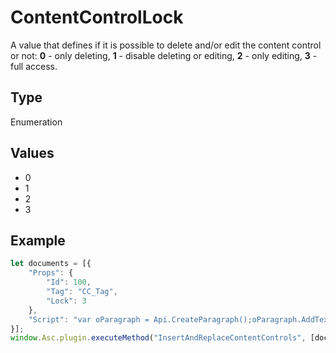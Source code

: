 # ContentControlLock

A value that defines if it is possible to delete and/or edit the content control or not:
**0** - only deleting,
**1** - disable deleting or editing,
**2** - only editing,
**3** - full access.

## Type

Enumeration

## Values

- 0
- 1
- 2
- 3


## Example

```javascript editor-docx
let documents = [{
    "Props": {
        "Id": 100,
        "Tag": "CC_Tag",
        "Lock": 3
    },
    "Script": "var oParagraph = Api.CreateParagraph();oParagraph.AddText('Hello world!');Api.GetDocument().InsertContent([oParagraph]);"
}];
window.Asc.plugin.executeMethod("InsertAndReplaceContentControls", [documents]);
```
